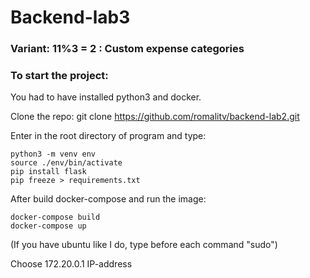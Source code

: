 # Backend-lab3

### Variant: 11%3 = 2 : Custom expense categories

### To start the project:

You had to have installed python3 and docker.

Clone the repo: git clone https://github.com/romalitv/backend-lab2.git

Enter in the root directory of program and type:

```
python3 -m venv env
source ./env/bin/activate
pip install flask
pip freeze > requirements.txt
```

After build docker-compose and run the image:

```
docker-compose build
docker-compose up
```

(If you have ubuntu like I do, type before each command "sudo")

Choose 172.20.0.1 IP-address